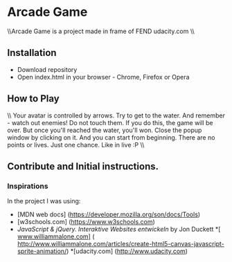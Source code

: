 # Arcade Game
\\\Arcade Game is a project made in frame of FEND udacity.com \\\ 

## Installation
* Download repository
* Open index.html in your browser - Chrome, Firefox or Opera

## How to Play
\\\ Your avatar is controlled by arrows. Try to get to the water. And remember - watch out enemies! Do not touch them. If you do this, the game will be over. But once you'll reached the water,  you'll won.  Close the popup window by clicking on it. And you can start from beginning. There are no points or lives. Just one chance. Like in live :P \\\

## Contribute and Initial instructions.

### Inspirations
In the project I was using:
* [MDN web docs] (https://developer.mozilla.org/son/docs/Tools)
* [w3schools.com] (https://www.w3schools.com)
* *JavaScript & jQuery. Interaktive Websites entwickeln* by Jon Duckett
*[ www.williammalone.com] ( http://www.williammalone.com/articles/create-html5-canvas-javascript-sprite-animation/)
*[udacity.com] (http://www.udacity.com)